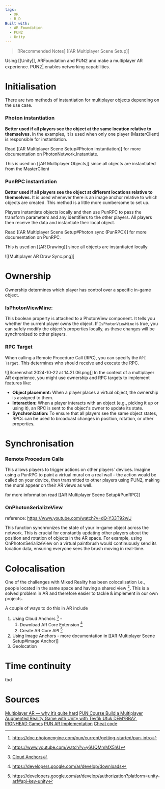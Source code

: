 ```yaml
---
tags:
  - XR
  - R_D
Built with:
  - AR Foundation
  - PUN2
  - Unity
---
```


> [!Recommended Notes]
> [[AR Multiplayer Scene Setup]]
> 

Using [[Unity]], ARFoundation and PUN2 and make a multiplayer AR experience. PUN2[^1] enables networking capabilities.
# Initialisation

There are two methods of instantiation for multiplayer objects depending on the use case.
### Photon instantiation 

**Better used if all players see the object at the same location relative to themselves.** In the examples, it is used when only one player (MasterClient) is responsible for instantiation.

Read [[AR Multiplayer Scene Setup#Photon instantiation]] for more documentation on PhotonNetwork.Instantiate.

This is used on [[AR Multiplayer Objects]] since all objects are instantiated from the MasterClient

### PunRPC instantiation

**Better used if all players see the object at different locations relative to themselves.** It is used whenever there is an image anchor relative to which objects are created. This method is a little more cumbersome to set up. 

Players instantiate objects locally and then use PunRPC to pass the transform parameters and any identifiers to the other players. All players then receive the data and instantiate their local object.

Read [[AR Multiplayer Scene Setup#Photon sync (PunRPC)]] for more documentation on PunRPC.

This is used on [[AR Drawing]] since all objects are instantiated locally

![[Multiplayer AR Draw Sync.png]]

# Ownership 

Ownership determines which player has control over a specific in-game object. 
### IsPhotonViewMine: 
This boolean property is attached to a PhotonView component. It tells you whether the current player owns the object. If `IsPhotonViewMine` is true, you can safely modify the object's properties locally, as these changes will be synchronized to other players.
### RPC Target
When calling a Remote Procedure Call (RPC), you can specify the `RPC Target`. This determines who should receive and execute the RPC.

![[Screenshot 2024-10-22 at 14.21.06.png]]
In the context of a multiplayer AR experience, you might use ownership and RPC targets to implement features like:
- **Object placement:** When a player places a virtual object, the ownership is assigned to them.
- **Interaction:** When a player interacts with an object (e.g., picking it up or using it), an RPC is sent to the object's owner to update its state.
- **Synchronization:** To ensure that all players see the same object states, RPCs can be used to broadcast changes in position, rotation, or other properties.
# Synchronisation

### Remote Procedure Calls 

This allows players to trigger actions on other players' devices. Imagine using a PunRPC to paint a virtual mural on a real wall – the action would be called on your device, then transmitted to other players using PUN2, making the mural appear on their AR views as well.

for more information read [[AR Multiplayer Scene Setup#PunRPC]]

### OnPhotonSerializeView

reference: https://www.youtube.com/watch?v=dQ-Y33T92wU

This function synchronizes the state of your in-game object across the network. This is crucial for constantly updating other players about the position and rotation of objects in the AR space. For example, using OnPhotonSerializeView on a virtual paintbrush would continuously send its location data, ensuring everyone sees the brush moving in real-time.

# Colocalisation
One of the challenges with Mixed Reality has been colocalisation i.e., people located in the same space and having a shared view [^2]. This is a solved problem in AR and therefore easier to tackle & implement in our own projects.

A couple of ways to do this in AR include
1. Using Cloud Anchors [^3] - 
	1. Download AR Core Extension [^4]
	2. Create AR Core API [^5]
2. Using Image Anchors - more documentation in [[AR Multiplayer Scene Setup#Image Anchor]]
3. Geolocation

# Time continuity
tbd

# Sources
[Multiplayer AR — why it’s quite hard](https://medium.com/6d-ai/multiplayer-ar-why-its-quite-hard-43efdb378418)
[PUN Course Build a Multiplayer Augmented Reality Game with Unity with Tevfik Ufuk DEM?RBA?, IRONHEAD Games](https://guttitech.com/phpfusion/articles.php?article_id=3167&rowstart=4) 
[PUN AR Implementation](https://github.com/Jentuuh/AR-Multiplayer-Escape-Room?tab=readme-ov-file)
[Cheat code](https://gist.github.com/ssshake/86b4da6c31258a7188f7fef3dbaf1d26)

[^1]: https://doc.photonengine.com/pun/current/getting-started/pun-intro
[^2]: https://www.youtube.com/watch?v=y6UQMmMX5hU
[^3]: [Cloud Anchors](https://developers.google.com/ar/develop/cloud-anchors)
[^4]: https://developers.google.com/ar/develop/downloads
[^5]: https://developers.google.com/ar/develop/authorization?platform=unity-arf#api-key-unity
